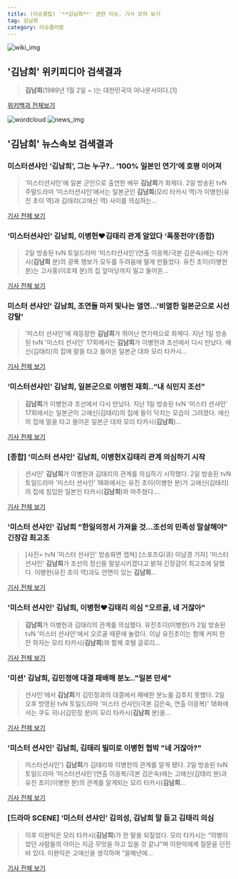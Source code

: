 ```yaml
---
title: (이슈클립) '**김남희**' 관련 이슈, 기사 모아 보기
tag: 김남희
category: 이슈클리핑
---
```

![wiki_img](https://user-images.githubusercontent.com/42597476/44503234-41136a80-a6d0-11e8-9071-6fc6418eafe4.png)
## **'**김남희**'** 위키피디아 검색결과
>**김남희**(1989년 1월 2일 ~ )는 대한민국의 아나운서이다.[1]

<a href="https://ko.wikipedia.org/wiki/김남희" target="_blank">위키백과 전체보기</a>

![wordcloud](https://s3.ap-northeast-2.amazonaws.com/lyrics101-wordcloud/2018-09-03-1535908971.png)
![news_img](https://user-images.githubusercontent.com/42597476/44507050-1206f400-a6e4-11e8-8d98-7ffbfebb353f.png)
## **'**김남희**'** 뉴스속보 검색결과
### 미스터션샤인 ‘**김남희**’, 그는 누구?.. ‘100% 일본인 연기’에 호평 이어져

>‘미스터션샤인’에 일본 군인으로 출연한 배우 **김남희**가 화제다. 2일 방송된 tvN 주말드라마 ‘미스터션샤인’에서는 일본군인 **김남희**(모리 타카시 역)가 이병헌(유진 초이 역)과 김태리(고애신 역) 사이를 의심하는...

<a href="http://www.kookje.co.kr/news2011/asp/newsbody.asp?code=0500&key=20180903.99099000553" target="_blank">기사 전체 보기</a>

### ‘미스터션샤인’ **김남희**, 이병헌♥김태리 관계 알았다 ‘폭풍전야’(종합)

>2일 방송된 tvN 토일드라마 ‘미스터션샤인’(연출 이응복/극본 김은숙)에는 타카시(**김남희** 분)의 광폭 행보가 모두를 두려움에 떨게 만들었다. 유진 초이(이병헌 분)는 고사홍(이호재 분)의 집 앞마당까지 밀고 들어온...

<a href="http://biz.heraldcorp.com/view.php?ud=201809022231365768815_1" target="_blank">기사 전체 보기</a>

### 미스터 션샤인' **김남희**, 조연들 마저 빛나는 열연…'비열한 일본군으로 시선강탈'

>'미스터 선샤인'에 재등장한 **김남희**가 뛰어난 연기력으로 화제다. 지난 1일 방송된 tvN '미스터 션샤인' 17회에서는 **김남희**가 이병헌과 조선에서 다시 만났다. 애신(김태리)의 집에 말을 타고 들어온 일본군 대좌 모리 타카시...

<a href="http://www.topstarnews.net/news/articleView.html?idxno=475419" target="_blank">기사 전체 보기</a>

### ‘미스터션샤인’ **김남희**, 일본군으로 이병헌 재회..“내 식민지 조선”

>**김남희**가 이병헌과 조선에서 다시 만났다. 지난 1일 방송된 tvN '미스터 션샤인' 17회에서는 일본군이 고애신(김태리)의 집에 들이 닥치는 모습이 그려졌다. 애신의 집에 말을 타고 들어온 일본군 대좌 모리 타카시(**김남희**)...

<a href="http://www.osen.co.kr/article/G1110980408" target="_blank">기사 전체 보기</a>

### [종합] '미스터 션샤인' **김남희**, 이병헌X김태리 관계 의심하기 시작

>션샤인' **김남희**가 이병헌과 김태리의 관계를 의심하기 시작했다. 2일 방송된 tvN 토일드라마 '미스터 션사인' 18화에서는 유진 초이(이병헌 분)가 고애신(김태리)의 집에 침입한 일본인 타카시(**김남희**)와 마주쳤다....

<a href="http://www.xportsnews.com/?ac=article_view&entry_id=1014578" target="_blank">기사 전체 보기</a>

### '미스터 션샤인' **김남희** "한일의정서 가져올 것...조선의 민족성 말살해야" 긴장감 최고조

>[사진= tvN '미스터 션샤인' 방송화면 캡쳐] [스포츠Q(큐) 이남경 기자] '미스터 션샤인' **김남희**가 조선의 정신을 말살시키겠다고 밝혀 긴장감이 최고조에 달했다.  이병헌(유진 초이 역)과도 안면이 있는 **김남희**...

<a href="http://www.sportsq.co.kr/news/articleView.html?idxno=301163" target="_blank">기사 전체 보기</a>

### '미스터 션샤인' **김남희**, 이병헌♥김태리 의심 "오르골, 네 거잖아"

>**김남희**가 이병헌과 김태리의 관계를 의심했다. 유진초이(이병헌)가 2일 방송된 tvN '미스터 션샤인'에서 오르골 때문에 놀랐다. 이날 유진초이는 함께 커피 한 잔 하자는 모리 타카시(**김남희**)와 함께 호텔 글로리...

<a href="http://enews24.tving.com/news/article.asp?nsID=1300064" target="_blank">기사 전체 보기</a>

### '미션' **김남희**, 김민정에 대결 패배해 분노.."일본 만세"

>션샤인'에서 **김남희**가 김민정과의 대결에서 패배한 분노를 감추지 못했다. 2일 오후 방영된 tvN 토일드라마 '미스터 션샤인(극본 김은숙, 연출 이응복)' 18화에서는 쿠도 히나(김민정 분)이 모리 타카시(**김남희** 분)을...

<a href="http://star.mt.co.kr/stview.php?no=2018090221341837114" target="_blank">기사 전체 보기</a>

### '미스터 션샤인' **김남희**, 김태리 빌미로 이병헌 협박 "네 거잖아?"

>미스터션샤인') **김남희**가 김태리와 이병헌의 관계를 알게 됐다. 2일 방송된 tvN 토일드라마 '미스터션샤인'(연출 이응복/극본 김은숙)에는 고애신(김태리 분)과 유진 초이(이병헌 분)의 관계를 알게되는 모리 타카시(**김남희**...

<a href="http://www.slist.kr/news/articleView.html?idxno=44399" target="_blank">기사 전체 보기</a>

### [드라마 SCENE] ‘미스터 션샤인’ 김의성, **김남희** 말 듣고 김태리 의심

>이후 이완익은 모리 타카시(**김남희**)가 한 말을 되짚었다. 모리 타카시는 “의병이었던 사람들의 아이는 지금 무엇을 하고 있을 것 같냐”며 이완익에게 질문을 던진 바 있다. 이완익은 고애신을 생각하며 “을해년에...

<a href="http://chicnews.mk.co.kr/article.php?aid=1535894544209606006" target="_blank">기사 전체 보기</a>


